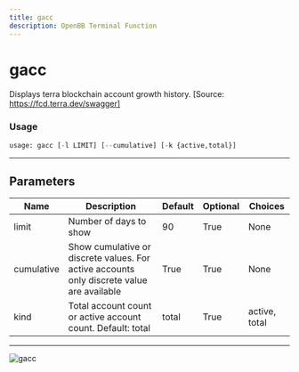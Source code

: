 ```yaml
---
title: gacc
description: OpenBB Terminal Function
---
```


# gacc

Displays terra blockchain account growth history. [Source: https://fcd.terra.dev/swagger]

### Usage 
```python
usage: gacc [-l LIMIT] [--cumulative] [-k {active,total}]
```

---
## Parameters

| Name | Description | Default | Optional | Choices |
| ---- | ----------- | ------- | -------- | ------- |
| limit | Number of days to show | 90 | True | None |
| cumulative | Show cumulative or discrete values. For active accounts only discrete value are available | True | True | None |
| kind | Total account count or active account count. Default: total | total | True | active, total |


---
![gacc](https://user-images.githubusercontent.com/46355364/154051829-8225869b-6ea8-434e-afd6-51b9c81e0ade.png)

